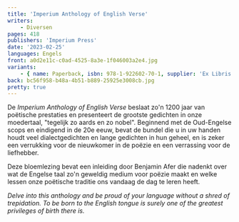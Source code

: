 ```yaml
---
title: 'Imperium Anthology of English Verse'
writers:
    - Diversen
pages: 418
publishers: 'Imperium Press'
date: '2023-02-25'
languages: Engels
front: a0d2e11c-c0ad-4525-8a3e-1f046003a2e4.jpg
variants:
    - { name: Paperback, isbn: 978-1-922602-70-1, supplier: 'Ex Libris', size: { height: 178, width: 108, depth: 24 }, import_price: { currency: USD, amount: 20.4 }, price: 26.99, out_of_stock: 0 }
back: bc56f958-b48a-4b51-b889-25925e3008cb.jpg
pretty: true
---
```


De *Imperium Anthology of English Verse* beslaat zo'n 1200 jaar van poëtische prestaties en presenteert de grootste gedichten in onze moedertaal, "tegelijk zo aards en zo nobel". Beginnend met de Oud-Engelse scops en eindigend in de 20e eeuw, bevat de bundel die u in uw handen houdt veel dialectgedichten en lange gedichten in hun geheel, en is zeker een verrukking voor de nieuwkomer in de poëzie en een verrassing voor de liefhebber.

Deze bloemlezing bevat een inleiding door Benjamin Afer die nadenkt over wat de Engelse taal zo'n geweldig medium voor poëzie maakt en welke lessen onze poëtische traditie ons vandaag de dag te leren heeft.

*Delve into this anthology and be proud of your language without a shred of trepidation. To be born to the English tongue is surely one of the greatest privileges of birth there is.*
